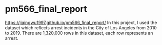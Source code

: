 # pm566_final_report
https://jiqingwu1997.github.io/pm566_final_report/
In this project, I used the dataset which reflects arrest incidents in the City of Los Angeles from 2010 to 2019. There are 1,320,000 rows in this dataset, each row represents an arrest. 
